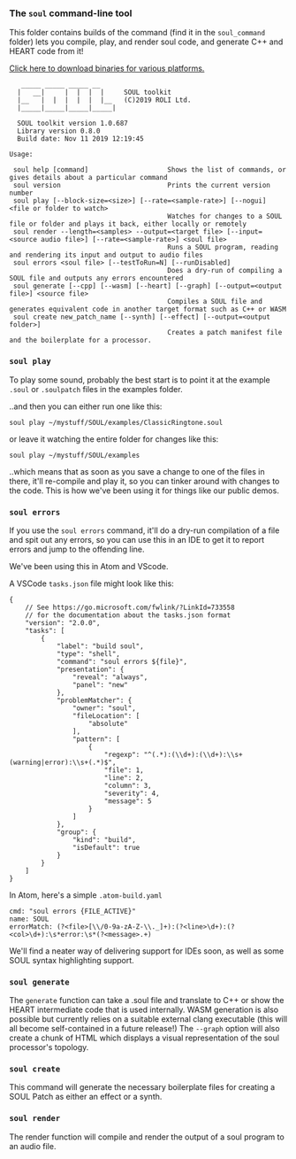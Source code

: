 ### The `soul` command-line tool

This folder contains builds of the command (find it in the `soul_command` folder) lets you compile, play, and render soul code, and generate C++ and HEART code from it!

[Click here to download binaries for various platforms.](https://github.com/soul-lang/SOUL-binaries/tree/master/soul_command)


```
   _____ _____ _____ __ 
  |   __|     |  |  |  |     SOUL toolkit
  |__   |  |  |  |  |  |__   (C)2019 ROLI Ltd.
  |_____|_____|_____|_____|

  SOUL toolkit version 1.0.687
  Library version 0.8.0
  Build date: Nov 11 2019 12:19:45

Usage:

 soul help [command]                    Shows the list of commands, or gives details about a particular command
 soul version                           Prints the current version number
 soul play [--block-size=<size>] [--rate=<sample-rate>] [--nogui] <file or folder to watch>
                                        Watches for changes to a SOUL file or folder and plays it back, either locally or remotely
 soul render --length=<samples> --output=<target file> [--input=<source audio file>] [--rate=<sample-rate>] <soul file>
                                        Runs a SOUL program, reading and rendering its input and output to audio files
 soul errors <soul file> [--testToRun=N] [--runDisabled]
                                        Does a dry-run of compiling a SOUL file and outputs any errors encountered
 soul generate [--cpp] [--wasm] [--heart] [--graph] [--output=<output file>] <source file>
                                        Compiles a SOUL file and generates equivalent code in another target format such as C++ or WASM
 soul create new_patch_name [--synth] [--effect] [--output=<output folder>]
                                        Creates a patch manifest file and the boilerplate for a processor.
```
### `soul play`

To play some sound, probably the best start is to point it at the example `.soul` or `.soulpatch` files in the examples folder. 

..and then you can either run one like this:

`soul play ~/mystuff/SOUL/examples/ClassicRingtone.soul`

or leave it watching the entire folder for changes like this:

`soul play ~/mystuff/SOUL/examples`

..which means that as soon as you save a change to one of the files in there, it'll re-compile and play it, so you can tinker around with changes to the code. This is how we've been using it for things like our public demos.

### `soul errors`

If you use the `soul errors` command, it'll do a dry-run compilation of a file and spit out any errors, so you can use this in an IDE to get it to report errors and jump to the offending line.

We've been using this in Atom and VScode.

A VSCode `tasks.json` file might look like this:

```
{
    // See https://go.microsoft.com/fwlink/?LinkId=733558
    // for the documentation about the tasks.json format
    "version": "2.0.0",
    "tasks": [
        {
            "label": "build soul",
            "type": "shell",
            "command": "soul errors ${file}",
            "presentation": {
                "reveal": "always",
                "panel": "new"
            },
            "problemMatcher": {
                "owner": "soul",
                "fileLocation": [
                    "absolute"
                ],
                "pattern": [
                    {
                        "regexp": "^(.*):(\\d+):(\\d+):\\s+(warning|error):\\s+(.*)$",
                        "file": 1,
                        "line": 2,
                        "column": 3,
                        "severity": 4,
                        "message": 5
                    }
                ]
            },
            "group": {
                "kind": "build",
                "isDefault": true
            }
        }
    ]
}
```

In Atom, here's a simple `.atom-build.yaml`

```
cmd: "soul errors {FILE_ACTIVE}"
name: SOUL
errorMatch: (?<file>[\\/0-9a-zA-Z-\\._]+):(?<line>\d+):(?<col>\d+):\s*error:\s*(?<message>.+)
```

We'll find a neater way of delivering support for IDEs soon, as well as some SOUL syntax highlighting support.

### `soul generate`

The `generate` function can take a .soul file and translate to C++ or show the HEART intermediate code that is used internally. WASM generation is also possible but currently relies on a suitable external clang executable (this will all become self-contained in a future release!) 
The `--graph` option will also create a chunk of HTML which displays a visual representation of the soul processor's topology.

### `soul create`

This command will generate the necessary boilerplate files for creating a SOUL Patch as either an effect or a synth.

### `soul render`

The render function will compile and render the output of a soul program to an audio file.
